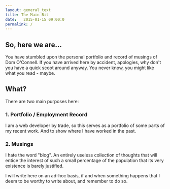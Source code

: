 ```yaml
---
layout: general_text
title: The Main Bit
date:   2015-01-15 09:00:0
permalink: /
---
```


## So, here we are...

You have stumbled upon the personal portfolio and record of musings of Dom O'Connell. If you have arrived here by accident, apologies, why don't you have a quick scoot around anyway. You never know, you might like what you read - maybe.


## What?

There are two main purposes here:
### 1. Portfolio / Employment Record
I am a web developer by trade, so this serves as a portfolio of some parts of my recent work. And to show where I have worked in the past.
### 2. Musings
I hate the word "blog". An entirely useless collection of thoughts that will entice the interest of such a small percentage of the population that its very existence is barely justified.

I will write here on an ad-hoc basis, if and when something happens that I deem to be worthy to write about, and remember to do so.